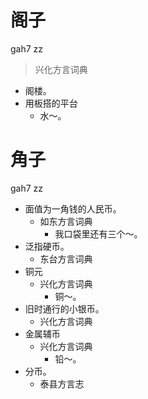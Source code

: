 





# 阁子
gah7 zz
> 兴化方言词典
- 阁楼。
- 用板搭的平台
  - 水～。



# 角子
gah7 zz
+ 面值为一角钱的人民币。
  * 如东方言词典
    - 我口袋里还有三个～。
+ 泛指硬币。
  * 东台方言词典
+ 铜元
  * 兴化方言词典
    - 铜～。
+ 旧时通行的小银币。
  * 兴化方言词典
+ 金属辅币
  * 兴化方言词典
    - 铅～。
+ 分币。
  * 泰县方言志
